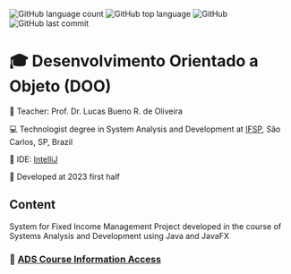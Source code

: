 ![GitHub language count](https://img.shields.io/github/languages/count/rasmolina/rendafixa)
![GitHub top language](https://img.shields.io/github/languages/top/rasmolina/rendafixa)
![GitHub](https://img.shields.io/github/license/rasmolina/rendafixa)
![GitHub last commit](https://img.shields.io/github/last-commit/rasmolina/rendafixa)


# :mortar_board: Desenvolvimento Orientado a Objeto (DOO)

:triangular_flag_on_post: Teacher: Prof. Dr. Lucas Bueno R. de Oliveira

:computer: Technologist degree in System Analysis and Development at [IFSP](https://www.ifsp.edu.br/), São Carlos, SP, Brazil

:triangular_ruler: IDE: [IntelliJ](https://www.jetbrains.com/pt-br/idea/)

:calendar: Developed at 2023 first half

## Content
System for Fixed Income Management
Project developed in the course of Systems Analysis and Development using Java and JavaFX

### :link: [ADS Course Information Access](https://scl.ifsp.edu.br/index.php/cursos.html?id=116:ads&catid=61)
